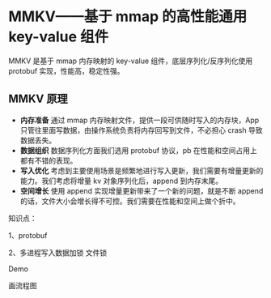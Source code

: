 # MMKV——基于 mmap 的高性能通用 key-value 组件

MMKV 是基于 mmap 内存映射的 key-value 组件，底层序列化/反序列化使用 protobuf 实现，性能高，稳定性强。

## MMKV 原理

- **内存准备**
  通过 mmap 内存映射文件，提供一段可供随时写入的内存块，App 只管往里面写数据，由操作系统负责将内存回写到文件，不必担心 crash 导致数据丢失。
- **数据组织**
  数据序列化方面我们选用 protobuf 协议，pb 在性能和空间占用上都有不错的表现。
- **写入优化**
  考虑到主要使用场景是频繁地进行写入更新，我们需要有增量更新的能力。我们考虑将增量 kv 对象序列化后，append 到内存末尾。
- **空间增长**
  使用 append 实现增量更新带来了一个新的问题，就是不断 append 的话，文件大小会增长得不可控。我们需要在性能和空间上做个折中。

知识点：

1、protobuf 

2、多进程写入数据加锁   文件锁 

Demo

画流程图